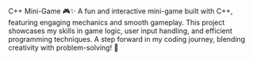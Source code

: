 C++ Mini-Game 🎮✨
A fun and interactive mini-game built with C++, featuring engaging mechanics and smooth gameplay. This project showcases my skills in game logic, user input handling, and efficient programming techniques. A step forward in my coding journey, blending creativity with problem-solving! 🚀
